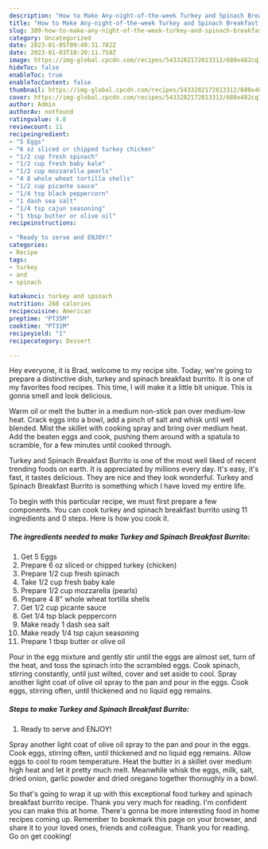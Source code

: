 ```yaml
---
description: "How to Make Any-night-of-the-week Turkey and Spinach Breakfast Burrito"
title: "How to Make Any-night-of-the-week Turkey and Spinach Breakfast Burrito"
slug: 389-how-to-make-any-night-of-the-week-turkey-and-spinach-breakfast-burrito
category: Uncategorized
date: 2023-01-05T09:49:31.782Z
date: 2023-01-03T10:20:11.759Z
image: https://img-global.cpcdn.com/recipes/5433282172813312/680x482cq70/turkey-and-spinach-breakfast-burrito-recipe-main-photo.jpg
hideToc: false
enableToc: true
enableTocContent: false
thumbnail: https://img-global.cpcdn.com/recipes/5433282172813312/680x482cq70/turkey-and-spinach-breakfast-burrito-recipe-main-photo.jpg
cover: https://img-global.cpcdn.com/recipes/5433282172813312/680x482cq70/turkey-and-spinach-breakfast-burrito-recipe-main-photo.jpg
author: Admin
authorAv: notfound
ratingvalue: 4.8
reviewcount: 11
recipeingredient:
- "5 Eggs"
- "6 oz sliced or chipped turkey chicken"
- "1/2 cup fresh spinach"
- "1/2 cup fresh baby kale"
- "1/2 cup mozzarella pearls"
- "4 8 whole wheat tortilla shells"
- "1/2 cup picante sauce"
- "1/4 tsp black peppercorn"
- "1 dash sea salt"
- "1/4 tsp cajun seasoning"
- "1 tbsp butter or olive oil"
recipeinstructions:

- "Ready to serve and ENJOY!"
categories:
- Recipe
tags:
- turkey
- and
- spinach

katakunci: turkey and spinach 
nutrition: 268 calories
recipecuisine: American
preptime: "PT35M"
cooktime: "PT31M"
recipeyield: "1"
recipecategory: Dessert

---
```



Hey everyone, it is Brad, welcome to my recipe site. Today, we're going to prepare a distinctive dish, turkey and spinach breakfast burrito. It is one of my favorites food recipes. This time, I will make it a little bit unique. This is gonna smell and look delicious.

Warm oil or melt the butter in a medium non-stick pan over medium-low heat. Crack eggs into a bowl, add a pinch of salt and whisk until well blended. Mist the skillet with cooking spray and bring over medium heat. Add the beaten eggs and cook, pushing them around with a spatula to scramble, for a few minutes until cooked through.

Turkey and Spinach Breakfast Burrito is one of the most well liked of recent trending foods on earth. It is appreciated by millions every day. It's easy, it's fast, it tastes delicious. They are nice and they look wonderful. Turkey and Spinach Breakfast Burrito is something which I have loved my entire life.


To begin with this particular recipe, we must first prepare a few components. You can cook turkey and spinach breakfast burrito using 11 ingredients and 0 steps. Here is how you cook it.

<!--inarticleads1-->

##### The ingredients needed to make Turkey and Spinach Breakfast Burrito:

1. Get 5 Eggs
1. Prepare 6 oz sliced or chipped turkey (chicken)
1. Prepare 1/2 cup fresh spinach
1. Take 1/2 cup fresh baby kale
1. Prepare 1/2 cup mozzarella (pearls)
1. Prepare 4 8&#34; whole wheat tortilla shells
1. Get 1/2 cup picante sauce
1. Get 1/4 tsp black peppercorn
1. Make ready 1 dash sea salt
1. Make ready 1/4 tsp cajun seasoning
1. Prepare 1 tbsp butter or olive oil


Pour in the egg mixture and gently stir until the eggs are almost set, turn of the heat, and toss the spinach into the scrambled eggs. Cook spinach, stirring constantly, until just wilted, cover and set aside to cool. Spray another light coat of olive oil spray to the pan and pour in the eggs. Cook eggs, stirring often, until thickened and no liquid egg remains. 

<!--inarticleads2-->

##### Steps to make Turkey and Spinach Breakfast Burrito:


1. Ready to serve and ENJOY!

Spray another light coat of olive oil spray to the pan and pour in the eggs. Cook eggs, stirring often, until thickened and no liquid egg remains. Allow eggs to cool to room temperature. Heat the butter in a skillet over medium high heat and let it pretty much melt. Meanwhile whisk the eggs, milk, salt, dried onion, garlic powder and dried oregano together thoroughly in a bowl. 

So that's going to wrap it up with this exceptional food turkey and spinach breakfast burrito recipe. Thank you very much for reading. I'm confident you can make this at home. There's gonna be more interesting food in home recipes coming up. Remember to bookmark this page on your browser, and share it to your loved ones, friends and colleague. Thank you for reading. Go on get cooking!
